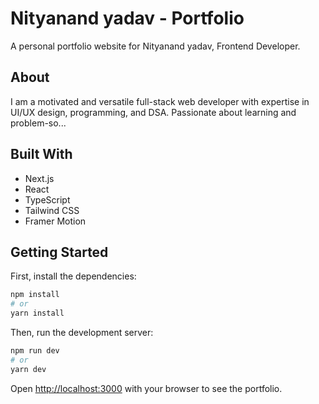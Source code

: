 # Nityanand yadav - Portfolio

A personal portfolio website for Nityanand yadav, Frontend Developer.

## About

I am a motivated and versatile full-stack web developer with expertise in UI/UX design, programming, and DSA. Passionate about learning and problem-so...

## Built With

- Next.js
- React
- TypeScript
- Tailwind CSS
- Framer Motion

## Getting Started

First, install the dependencies:

```bash
npm install
# or
yarn install
```

Then, run the development server:

```bash
npm run dev
# or
yarn dev
```

Open [http://localhost:3000](http://localhost:3000) with your browser to see the portfolio.
